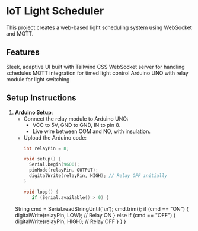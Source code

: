 # IoT Light Scheduler

This project creates a web-based light scheduling system using WebSocket and MQTT.

## Features
Sleek, adaptive UI built with Tailwind CSS
WebSocket server for handling schedules
MQTT integration for timed light control
Arduino UNO with relay module for light switching

## Setup Instructions
1. **Arduino Setup**:
   - Connect the relay module to Arduino UNO:
     - VCC to 5V, GND to GND, IN to pin 8.
     - Live wire between COM and NO, with insulation.
   - Upload the Arduino code:
     ```cpp
     int relayPin = 8;

     void setup() {
       Serial.begin(9600);
       pinMode(relayPin, OUTPUT);
       digitalWrite(relayPin, HIGH); // Relay OFF initially
     }

     void loop() {
        if (Serial.available() > 0) {
    String cmd = Serial.readStringUntil('\n');
    cmd.trim();
    if (cmd == "ON") {
      digitalWrite(relayPin, LOW); // Relay ON
    } else if (cmd == "OFF") {
      digitalWrite(relayPin, HIGH); // Relay OFF
    }
  }
     }